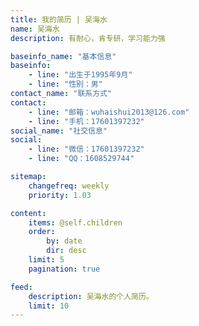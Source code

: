 ```yaml
---
title: 我的简历 | 吴海水
name: 吴海水
description: 有耐心，肯专研，学习能力强

baseinfo_name: "基本信息"
baseinfo:
    - line: "出生于1995年9月"
    - line: "性别：男"
contact_name: "联系方式"
contact: 
    - line: "邮箱：wuhaishui2013@126.com"
    - line: "手机：17601397232"
social_name: "社交信息"
social:
    - line: "微信：17601397232"
    - line: "QQ：1608529744"

sitemap:
    changefreq: weekly
    priority: 1.03

content:
    items: @self.children
    order:
        by: date
        dir: desc
    limit: 5
    pagination: true

feed:
    description: 吴海水的个人简历。
    limit: 10
---
```


